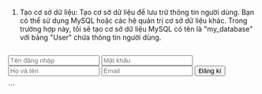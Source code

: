 1. Tạo cơ sở dữ liệu: Tạo cơ sở dữ liệu để lưu trữ thông tin người dùng. Bạn có thể sử dụng MySQL hoặc các hệ quản trị cơ sở dữ liệu khác. Trong trường hợp này, tôi sẽ tạo cơ sở dữ liệu MySQL có tên là "my_database" với bảng "User" chứa thông tin người dùng.  

    ``` html
<form action="register.php" method="post">
  <input type="text" name="username" placeholder="Tên đăng nhập" required>
  <input type="password" name="password" placeholder="Mật khẩu" required>
  <input type="text" name="fullname" placeholder="Họ và tên" required>
  <input type="email" name="email" placeholder="Email" required>
  <button type="submit">Đăng kí</button>
</form>
```

